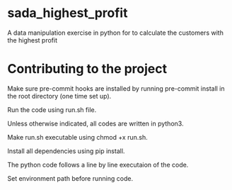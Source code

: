 # sada_highest_profit
A data manipulation exercise in python for to calculate the customers with the highest profit

# Contributing to the project  

Make sure pre-commit hooks are installed by running pre-commit install in the root directory (one time set up).  

Run the code using run.sh file.  

Unless otherwise indicated, all codes are written in python3.  

Make run.sh executable using chmod +x run.sh.  

Install all dependencies using pip install.  

The python code follows a line by line executaion of the code.  

Set environment path before running code.  

